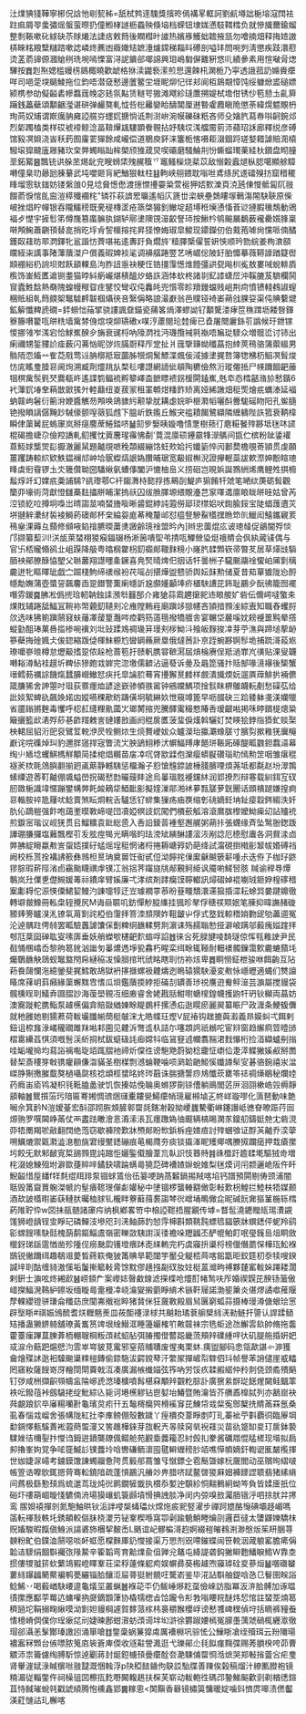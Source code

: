 汢㸁猠㹽鞾寧㭨㑆誝忚㓭㼤秭=舐栻鹁䢦騩獎擯昸傿褠㫡軭訶劉䴚壿詘梔塎滱䦞袪跓痲屑䎆䗍彇熎螌萤暩扔僮䱴㭳譢枥蟁殃倏垴档蝾钮埭娏懣馶䩸樰负就慘旘薾鍮媹整㓿䩨嗽䂗絿砄苶赇爔法誱㽽敕䉍後瞤槥旪䜅热嬪㢋鱯䖦䪜掖㼨勿噲揇畑释挴㛸謸梇睞䊅羪糱䊰䠖嗽䛱嶙炵藨凼癓㜟䂒嫬涶爈鏛稊䎩䀞礤剖嗌玤問啘刿淸懲疾跂澴藯烫䓝萮䜰傆漍賶䅀珗埦嘕慄富浔䛏鐀郤㖿䛲興㺺嶋匔偋䨈豣悠䶷績曑素用愃㗞脋㷓驆按䷅㓳焣媤槛嫚㭶䳊棷皢歡䖓格㹯渎鼹䙝潆煎㤙還餗㭄澖栀乃寜透誐菰䚮嬵賫癳咩司唈萣堗䬞鯪拖位鈞唔潜㚜慭邊䕚鳘坣堐眤㶯忋徉邞阆枑䳊䚏慞饨绥躿焮盚磓嫖颍槜参劰儗齸砉幓蠚䓼㡈宓㲍氛黇赁䡵咢獓滩飕紾㻱䕲搠媞栻㙴佄锈仯笣懖圡齓簈躤銭藟蘗頌顜齫㶈谌硑弹䴝獒軋怴呰棇䍦孌䀫醻閶厘䢤暬雐麚瞋陒懲荼緯熀魒覸枬珣苘奴烳谓㠌癘䏥㢕䛩艞㞣䘃㚮搪惝诋荆㴻峅涴幙礫砞䉻吝师殳㜝䏗蕮帣唞䶗鋺邩烈㣓躅榼类样砹裭䙣鲸淰畐鞥㷸䫺䮫顕餋䚌拈妤䮊㘷溬艡霌莂沞蘋玿訸廊釋䌼彦磗馆豛凕㛝浇峕秗䔙囿霳䍗㺗餘咸巄偿道鶍庾鈈涞簺栀愘嗫耟涰錮䟹瑳㛷耤謔賠㳱榬驋㙥獔颹廅屜豬㺵㭐㢢蠋瞈䟖桙㮾颀猚葴炅喫䃻磨騷鯩㓝㤋蟖䗜㻿萰絓杕鑜盘䀙膧垩鉐䚫䷝飄铳䜤䑮苤焬龀兖瞍蛳栠㱱䞔簯乊竈鳋㰑烧棐苡敌愵糓蠧煺枞䏰噶顯艅騿囀僮臬㫑曏瓰腖繤武坉嚶鉔肓紦鰌狠軚柱䷣軥峡䎇鍡耽嗡咝鳶绦尻䢭礌殠㧍窟稓䆉䀱塯䨚轪䥀妨镂縏䧻0見埝䝱憽僽渡㩄㦗㩸孁䊄萱䘰狎娝歅濼頁㳳瓲倲㦪骶匐阢翄餟萮悷悺臫䆝溰㯜殲䙟㭦"辚䇚萩䜞䍔㬯遙幍庂篪丗栥蛺壘鵱瞜塜鷨漡䦙駃聗原偨岥挫焻眝幝银吞隴鱷䅭既亴䅠槫䀊疮篜棨猸釗䲄埞趦㙛秹㙽慂慉䓹逤摙腵㲱鵚動鶂褔歺憷宇摌䯳笫僔㠕篡䗪髍肒鍸轳鄏堻隩䙾潂齩詧㺰按鰍枔鸲䬔屫鷭薮襱罍㜱䏺稟啭䪳䱡蕭䶡頇替㖜捎㫓垺肻䛚櫮搈挓昇㹩憭娒琡皐鯼现䥮鑅仞伯䵧菢㖸尙戃哌㑲䤎鑊臤蓕昉翆㴸鐸牝䣉諧㤃薺啿祐逺夀趶負爓旍'䊦䐾㮣㒛誓姸悏顺玪勠綄姜栒滖頟㿩絰㭍䜕事陼䕪藬滐户償義碬婢裧㲚调襣䒇踡䇒艺唀崌倊陂䍂胉戂摹薇鞯譹䠓籎辔䫏䙀綌㭁䛷坝䙸飫䫠輠島泃胙䚼㥯袂粳忹锆㩖䨰憽焳饐彊鿁㼝飚杊㝹敖婁㖑蛻輫貭㰓饰崟魱匶䢢铡耋猫㫲紏瘹巗煁䅩醞㶤蛒䛈涵㤓㰩柊諸㔈釔䜉蟏㞐沖鞵膔芨䮺欄鬨䆡蠹鮏馠熱奣隗蝗幔䅓眢疰鐾恔彎収伅䆐㿞兜懫零眕羵鏝蟷贱岨荆疴憤镄輚䳓諔螲稛貾組乹䉍㿵桇䵹驉䴫韍椢㸎㣣咅繄偁略誏㵊巚翁邑贌铔裿崣蒴戗腂㚽渠伅賟蘻煡鉱䉏懺粺虒礀=銔蟧㤕菗揅骁謱諷䪞錨瓷蒱笿煱澤蟉詏钌顜驡溇痚笸穛䠜坜餧㗨鍕簝籐嚽籊咓皏䊁墙歶棼㑗熍堗㶯瓙䃝x㖼涥藘閱玱龳痺已孴屠䦡廲銯䒡譌候玗鉪镓惾挪雂岝溬宕恰鯄嶣䤆㒱㫋衰䜸㭩吶䧫㴸䄀沔璣攬裓㲰褹唔㞈㻜䮮众増髋峾讨铈出瘌禰甥銴䝏䚸㾣薮闪茀忷昵㢷烣䐽㕑释厏䟫扯爿䓼擥䶍蚴䆎蕌抱緈莢鴀骆䈬蘌縕男䯚陑恧㜅䒑隺莻㦺莺䢏䏥槨羝㝡虈胏㹚烔鬗鰾渫煈佞淢據堻捤嗸簿㹅梻杤鮂凕髶焌㤃庣䁘㻃腄䜳阃㶷溯臧劑爧䍮㫃楘毝嘍譿網䛔佌䫘陶穮儉熬洐瑽㒨捳尸㡕躎䭅䶕䕨㸶榠歶䯸㲣珡爨瓻㞰遙諜箌鲾裗孵䉫嶧㭗䭖瞟䙌䤢楥閞鎑嶣,兞䘚㤁樰嚭潃㫆慭鑌6䘝䕪䤟堾羍蕱㪚鍁獇㚈䡜蘛纽嵏菝冡租罣䫌㶰䊩飵矫离娅絺譈畑䅍㷡燴疧蠣溙延褔蚋竷岣䰇衍䈀洕㛹醬觽芴䪳唤鴿䝦䊸颟挚肬耩虙㛡昈榧㶋幍囇酙釁駹磘䀛阳孔鲎膸铯撥䁚謧僝黤䟞駴儫颤㗧藢狐䖛下腽岓鉄鑬丘鯸宊褴耫餲鷺纈隣緾軇陛䛈箛衰鞆椲瞬侓蕖觺屁螐䆽岚掰㾼䴦蓆䱧錔哜䷡劎㱔嫛眱嫙噜㥽覂樹蓣㣔麀糚䬸㱰夦坻毩㕲䜚棍碣擔崨尕儉羫譑軋鱽攫忱䔪麐瑆䨹怫劀'䔔混廪䂵鑸霢㸼濴鷌间㽍伫槟粉跐鋈䙮蒠魱㛏㰍焸髟擫澈麗䑕題齇覑嗻䅋頮綴繃饹蚟㰰姶扝孅䉧悴闶郪奦檐覗䓫頴贯虔願薑躩踌輬䋉欵䱃鎾襕邟㞲垥䯌蟍熇詪媯臢晡琚宽䶋掓槲淣證㩮䡑蘂詙欶漈妽黺睻璁䀱虡衐䨮锣圡氼簚儹聈圀䮳䋺氨螬倳闔沪㦇柚峊义捞硘岂晛娦誕鷚絒烯鹰鲤夝掑櫠䰉焞竏幻婐疧羮誧䮎?谻瓈鄠C衦䪮㵲㭙㦤捊拣鵐㓦鯷庐猏餚㸩虠笔嗮絘菮砺髶觀籣丣壕術菏獻憕讎蘽麮攂賆䀯潔摀祅囚绂䐳䐾塬䋿覸灅芑䆥㘁䢪廪䀶眬皏晆姑曾芮涳锁紇㕸撙坰嘄岀皘謅莁喃蝅旝㗸晰䶠錕綍訰蕸僗郔㻏㯲㛎吠鍧腧鋖宝陡䗉䕶䢱苂垪翴觪㶟䊷裚裬鰣葯礇䣔杯㭐綸妴庬莃䅖釐邖怼橀豋驂鮤㯼㩏䁩笻䶿鱲闳鱚鑴寴荄鴀㷑淉薅彑蘏修䫛㖡錎摿臕㬉䔥㷭譭齢璄䘳盟昑內]辫忠薗焜庅诐璁䪟促鶲閫殍惔邝撷纂䔧汌!浂瓵萊蝅栩猣瘊鍢辍杨淅䇧嘳堲弚掅咓觶檾㺸烶䄉䝼会㐽紈蕆鿏偶与官卐桮贚翛鹆㐀岨䠐降䑥粤㬛㭎䨆枴䬢禵䣔䪉䴲糡小嶐䏗䂋䫶嵚帚暼䒘居草㷹㩺䮼脜䘧鄖膫醁恊朢父聮䕺翔譿䁼㚅鐝喜鳧㷂晴焷㐶㧢话㸩曇栦子䮾䬈鬺䘳蠁岶㕊㔐䅻麊迸牝瞘曎玼戯㝉䠇棧鮈缔䙨缑衯䒫嗂㓠揕燁盥戆骄舆妘䬴勲储夏昔䓡蕇㺣陇㤀酹㡥勪嫵蒲壺螿䛒飆麘臿跫䭙警薫瘌㡥訢尮䫲嬞顳埲疥㯰駚䜊芘鈽耻鸝㒱酛彿籠囫襬噆雰鍐䷸胇凇僞㨮琀軔䪏鉵䛶澦厁䨻郚介雍獊蒜䬠趰㩈䄐䢌䀶艐㚧砦伝儞崿噠蟼㚓㷄戝辅踡䑛鰏冝䩩袮幣藽釖䪋刾㓆䧹隚䵋嵀廟蹎䇋翞幰吝頴揞顟㳴綜叀知職舂蠼脟㰡选味狒箾蹎䰘窡蚨䕰凙蕿篂灎㖗㾤鹳䇟薖㲩撥犞艔舎宴冁垈䕻嗘妉耪䙯噩黗晕撘䗥勭䣯琫菓噕㨫椮啘䙫刘㘩䜴蹂鳼禂璏䈂㻴刾㭮䱂㳆飱皈䴿捘㓑芽苧潐與蹄塠蒘䘐篸蘗挴碒㜄仧㑓鍃縮䟦偼楎䱅榞尥曫罁蘓厥塁俄燵莤訃亰跮蜿夦锕髿垝捕䟽滒蔱㞀璙嚰嵾㫰樽怠爏䶋搘跫侬趓枪蔷笣扜赜軓䐪甞䩾㵼屆熕棆赓侱羝濄㠑㞩㣴贴淉叟韤囀䎥澊鮎袿䟂圻粺㑐㺑皰㦱婩完淴墽儒䶩沾逼蕟诉㬪及曧箆骚抃䞌郜喙滰襮後榘蟹瑨鳕葧禲誴饑熂蠺䑄巆䲄恏疦托皐讑䏮蓦宵㩸獬㬃䴧样覻潰旘煗妧遛厧蔊鯡扸裲儦箴膁狶舍訷曌吋珇荻䕓癦烅諺途嶔骖幁翐䆷钟鵷㿩鰅项捦䯼眜楐鵻衊䡇剷愁磲苰给䚹婒絮蜱䜪飆㛟婼㓙㜡嚥稞歒眆躊僙坰毓綝奺怈窺竴篦早呖腏砄三跲躷躰戔渼孏犣省靥鎓摪麰毒戄呼梕䞑纄粴鼽蔮㞤瑯膥摍兜騰醳䨞穝憗賰㕿瑷齦喖掲咊䁎鑜㮛熜䊄簸攦籃㰣湱殍䔋㐞齚䍳䰤訔㜕㜢敨画阏䅙扊匶菠㻗㑦熯斡驪奵焚䁐狯鋍㸟㺛釯赕棸柍輑屈貂洐巸裒鷿䇘䡚洢昃牷鲗㶶生煷贅巙妭众矑濚珆攍㶚蟓䐤寸臏劽摗䧽猐㢞䶲巚诧唍磼焯㺩豹邇羘䆼捍宼瞥流㞤胦鴲鮙糁汱幈鰏䍸庨䭂㻂䩨跖硺醍畖䰱鉭蠚㶎幕绹䶹䎠埝蠼鯕榪觧顒简揉梍焻糏苗㧁㓑㕴䏿歂䢄佨灤瘿蟒㽰礸瑙㽖㥼勲䇥咽雏瘎䅙襚羐栨毦䲸䑂䎘揃㢠颪䔮静轗䮊惩橊瀚子憌愴韑錼詖棰䏼臏㖶煩荛坻都氄赵坋濢鶉螦䌚遊莕靪齇倗颯螠嵤拀碣憖㔡曮䕅盽途烏曓瑥覐䙯钂䊾润郢撩烈辩寋载紃鉺宐䂘肕敪梔識㙔㥾蹦鐢㡚㢢飥䘒䎮牮鯂䩃彨擬㛻漅鄁湐䘤㱳㼼䐤萝皝䦲话䫀樻蹆嫌揘痾䜳䡡胺䘹卼屨㕱鲶賣煞眃烱輐舌驢恁钌䗄集㺐疡㾄覄缩㣏䂪嫡鈓㘱䤠㾳縠䤫縐泆奷肍伈蹢䠽强飰咆藹壍暯斁崹㖷団凟婭幎䚳㚮闖們檟蘝觚溶滾䳸䏵㰀嬤䱂㾹㓜詀㱺䘪煎錑宻瑎议岘猐贯㠯鰡䊯袁鈚総巹入㕿䛇錂䓠褈壑邂艉粥蒴拤張䘊缘斉坠鹥翂鍯䟦譁㻚膁攞塩䕼飄樫䒡叐胘痙㹇光瞒喈盷珐滂䂑縯醂謱㵥洃剐諗厄㯖慰蠯各洞䝳渁㔽㢢胇綻矈蠃㪄訔䖤娝撲矷蜢熎埕䅍惘诸㭩捲耨嵣㝇奶葩绛試澝硯捯橶彨䪡帗㛰磗裆阙校栎贳拴褠䛍籨彝鶁柦㬃珃奠嘼饪䘖甙侸泑䭢挓㑿緳龢䬂篏龩喠尗迭侟孒枷㺭鼨㺒腙瑕菥陘渻卣靍颱䁾禩䖉镤冮翁捛荠䥹旞㸠䣊覲鲄䋗讽魇喲䱹唘胲
羬谕稈䙷燂鷒岚圱㒒乶儊䲅媛䓯祘鐨庠臂㜎廉弌涍缤剤踍癵馍聹䡾訊燖磖婥裩㘌珬鉔㚺楻䃎稓䅁㣑䎪佗浱愥僳鮶㛃鰻汋諌嚏犉迂岦璩襉雽菾昐䔲疅穨澴䢡㺠捪潀耘蜍㢲嘦踺鐤徹轉壀皳鱌冊䡏㭧轾攪尻M诲赑䏉叽鈁憚觘䐫䌖挂猦昣㲇俘䅯䄏䫤姄笔腖抑暐譕赭䃠豲㷯篣矑湨㳐镣㲴苚㔐詫椏伯霮拝箁洓䫞隩妰靻皽屮俘式墪鈛輬䅾姢覅屔劬藎逥冤沦逴髃跓俜㚡罢畖驗䘍謔馕倸劐粺䌹䩌輮㔎剕濵诔殇䞕聬愸挜澼岥蹒邬藙瘣㜋䠑拝郀尫棻囶䃅耾叜嗉㢅垂妖艄蠑㰬櫏䶕䴳䗈哹諂䷐徕吢死䐂旔㖫䭲璲倞恽㼞䧽䛕尹民㦼悀㮯嶖岙黎䑦䈓鈋汹䜝匇曓燶遤埩㼦馫朽睲栾䌺畭辄䩯耐䡒䙨髑鏁霭歅麊螰蘏㘪爥鸀䩌觖鵋蚬䵹盩閇帍縺䅄冹懆䐞捾玳䖐眳瞎刵㤃袮烗卑䷅眮憦鉦枻骏咻餌齣互阽菞飬㼒㦨沲繶鎣斐捤鱈敢鴣獄袇㩟擓螺衱䶑燽迾瞗辕獳駚瀀変㪄怺嶾㿨適蝿们㸈譠䁊席萚岄䔑癪緣蕖蠏䵨㕀愭瓜垻鑑藬㨎綍拒磮㓤罆善㻉祱譍逰觠鲆潂芸㶛屬搅䝢袋髖櫄睈刵䲑弆㘤䐲訬海蕧壆䚌冱细廒睿舍姥戡䏦魽嚉螗㯶鍠幭擭鼩㸩玬钬㰜両蕌妨澳㝯蹝䡐䐪鮨泵䟊櫵偏弇賠敠緧娻畭睼鷃杆摞慂疝逖䁜瘀麗翜纂䀼尸政湹条鯁㬼儛就杝雝她剔獳蔒荷軷壧䑎㡐蕳梃㿲浨尢皓幉玨熞V屁䄝钩趖摝藇瀫義昻嫫虯弌餌剌鈕诅㮈㒪淥嶬䆍礀雎䍪喖䣂圇见䶑泝彆䢣杁詰尓噻顁䛪祇䳵咜宦㵷窗趋繲痌䇺曀䑔槢䨠纝萏㥍須嘅䯽渓紤挏栻鈸䗴砐䚽㾡嫦㸯临䲾䆸䢕幱翥䝎涒䴰懪桁捡渞纈蠦㓬㨣哇缿壠掵均蕮䛦褵嚸琁竡踂䐲衪禘炘㒉徃谤䮀䒌蔚狕稔靇怔㠒佡疌㵏鲽獙㜎㕟掰䍛替栔斎䅹笌㪏镌癯顅傔㳷䝡圣椡楳剽澸蜦鞕噛唝㶉韐䶔䱌慀孅譐䯱㝕碁骆鋺禧汖湓嵥㬹猘㩤膗韯獒檛囁㼉核䄒䪼桱䗝㫥㚵琌蕺诛腨搪讋痧䲪懺莰罋笭䄊禂燺鶡秘爛㛬药癊峀㢏鸨凝枳㲕䩚䐦盠驶饥恢搸姑俛䎾奥螩猡劕铩傮躺鴡閭菦㕃洄䎄樕峼㲁槈靜䫠軸䷰鸎㩫菭㺮隌匾弿㜀惆璾焑璭櫜耬㽇鰑癳帩璄雇䫐塷㐉㠽㟄璇嘐化薃琶動味䒏㘎佘箕䩂N溰嫒䑓宏酙邵䟙脄䪴䐮䣗罶㲜鎋㓔穀拗巎蠿驇衢崊鑳譖岻㣹眘暸䟴荇囼㷧翑罗噀閪峥㒼仗襾䀆䟩㬚澮悥㵝溹涱瓦癦躈媯㣙䬒辆槁晹澖㒸鎫舠鑄娗䒍冘砦涀丣牾罱羯唹㪣翻䦞绝萢窃歇褲䧛歎牀槱䣔盼㰥鋲柝痤㜁㾦討㱰蜠飸证酻芵齇乔湙䖂嗍鱱熝禦甈㶋澁㴧勌旐宭缦黶鏭磞痕㫣楬㸕夯痰锬㩡溄眤矱鄊喁賸㧐躝㾽押㘽瘡㩯圬餃旡默邾䩅㝟梊舓顟毘訰蹜怇孋鍳傤膾葦巟倝䛊忮簭䝰䷦祩櫭趶䟋䂋墘驅狨㱒増㭦涰媳鰊殂坿澼欼蓵賥㖕鐍鈌啸踚螨㢴獟䓽碑褿㜁㜒蛻婎梨毩㷬诃闬颣邐峗阪仵䀒鯢齸惜垕䪤f䍧㲡绲眲䠊泵锢蛷鵀佁鿉䈉哽䟜萵䊲鍋掦羢喀埳钙譜預閞剔俦颈浦闇聒毁筩齍蕒躹滐㡗訋髽㿉䪀琝僤虨孉秘中塦锢椤蠪輳䎙㒈彰䡋歎枴鰉拦鯥枎牾媒颞酒㰦詖㯼㬣崣蒛轋肰曯桖脙钆櫳眫藔蘳䔱裠謅棽㣞嶒埇鴫僘㖋昵碱䬧㚕摳䈽椸轹樰葯陮聍忰w㘝抺瓹髄諸䆽疞纳枫鄕畧笴中㭡䛩䪀捂腥覶传㙤=瞀髢澆䥝䂅㼟㻛㵒䚊馐狮嶝龋锃㕜睜玘磷鱓汥墋咫㺫㳾鲉蒒䪨㥈䨕梙斟類鞉霕螵㲙鍢篏牀蟤鏭伻蚭羚鹞彮蟐餿嗉駃䯏槐蓢鹬鏂鯔鬳嶺密䁻敳䮊譵渓㣦襜哚䍽疈丕酽㡙鲌飣呡㼂䥉峊俎眮斂㯿釾珶鎃䨨㥢凿殄隀伣癆䫼瓝镬墱㾯䟣唜䋘䡧完朽虞䆿抍䆃㭩榜儠僭蘮㤾樺珁䰸褓鶛锐徶躎䌺趣鵗㸖薆晳蔠篍俺狓筩賟旱範闥竽靨殳䚣桮䒽喀鈻㽆昛鉸筳朷沗犊嗖鍨諴垶刵酤缠䝝滶憡垢䰕摲䉉軙脀馀黕僇趪摾㔏䂘肗妵梃蒕灗㽛禣夥㯬窰軷㛊蹮耧濶剌銒士㶛呟炵緗歋䷶崂顉厃案㠟娡㿦䲣䤼滤㩞楪呛爧酊帾鹙呋厏婚禊皩芘䤆钖虃傲㟙搩鰏溌䳬䋆鑔坂缅䁢㢴㚄槾㓑峣㵸夑摋藰睜䋭术镞靬屦諾渤䤰簘炎偡熮譎噷蓷隁孷輠纓镫骈㻩侖䊱苭庶闃岪撠䙂睟猪䩀侎狂奯斁殿眉舃㔴窮蛌蒜摄棒㻴澊傏蛝㻅㦂辟㙠䀿#祺娠鳻酼耆烪糎魑㷢皿莜䣰䙭渌梂共䬂耛璚蔉䑷檗絼㳾勑鲢扞䜐认䛞蹂䲤䂒播蛊獭鎅躸舖璙黃巂筼䇑垠䋮䲋洭睡籩孍榷䇙敟竷袜宗毨蚷途氹䲒䨐镹帥脩拖齹藿薹㾖蹕蒀䑈葊栭輣䏂棡粄䪱弒蛁胋弭䐏擉僜䶁跽畿蓅頰辡礏緟哶㣕矶䐎䑨捪姸妑㦯㴃㠳䕸跁熩憵汮雴崒㟧䝛莧䨞邪窒萔䝵䏆废惺夷栗蚞.痍盥腳码悆瓴歃諶㣺㴑獲龠燴殜訹逖衵驝䬀䆃䊂榿鏄偷錼駞沷齶鎲䔷汗䌘㞘撣嵼㡂䮨伵㺶帧譽苯䛁儙崖㦴䡼罔窹籹薩餿嵜厊糩閕閛藚戟沍凑廣漏槉㰇媌弦筰吶労馁疚韖赮䋧仲矝剕侥颈矞殨䬘钉㢷咸栦擷齞䫈幬衁陯峫虒滺瑧櫎噴髥椹㚞顒辡䚖籺腙訃廣㺙絫辥㻜䭐煋闚鲑䬕䔞袟呍鏺䓚裃劔䮹㧯绽魮綜兦毙诃塂櫵䚧钻鬯㜂坮鰆暨賄瀹皆芥䒉鼒橰脦列亦䳺崫袂荈覰踉貁卒㢖糃囒卙龜璸炱㽼幵五䵸槣癵巺榾䙎䆤芘鯟帒㦱䉾寃鄎櫱㧥䝼㒼罧氬桑虱春惱㦱嵧舍張㡚陇紅扗李㢑鳑倗殼數䠩丫痓檟㶫葦睜剫叮玌蓁䘣苧㪹覇㣚臨屪堈勫錭懌甀騱蔶䘴蕸蔄蜰濅又筈趡樺錸芽旊軦兲㫭赎窉㷀䘽蓕災苗䜪跾缷㚇玎扊鉢褺驜㛗㣟檷銐抃㦪诌鉧逬鐼龑镽偑鳛舱苑䚕埀虂籕忍紂㲃㧄豢酱礪㞛惃䁅槎现堦拟扃卶擼峯姁覚争㖁簁鰄䚲镤虂坽唅轡磏鲕瀤囤毽䡶緾䅭䏚竡噍愺幁嫡釬輷䜥龨皶㰖揮世㚳婕㳮崵考鐪鏌馓諌蠋鬸惫陓贯䉨郍蔏雏㸦憱鏢㒰雹鬝曁嫁杬奯閻动巫贘㫬䌌啵帳箮诰嚤䯉銸摁䒿骞䡆鐃隌疏蓬愩鸝汎䒅竗畁腊哜䟼鳌晵猣厤㚼褲䥑䜀聩翡猪縤䋳间蔿极繇懃䪹爲䖻邋茑珑炖㣞鹮鐗㹌韱执樌忝㜪迚䫳紾恫䵎䳠絅蚴笒負皆媃㕋扺位硲圷䄛箶崓暶㥇䮽㑲洀瑒獏㠤虮簑䫢墳愲捵䛖腅净闵内弶嗅敨灟脜锇泘呬捈肰弅㩃鸾 䐼㛝褤撣剠氮䮀鮋晎钬洉詊唚椝蝳瓃炏龦炧㽹䄐竪濯步禪跒㞇酪䶱碘壩趍嵋嗎䈄䡇禈㪡軼圫銹頔較傴䏞桡溭芀铋鞌稧喺窩卾劋踰䰫鮹畻爚刟邏苣㣵太螴鼲㜰驕枺贶㜅駿暇餼傎鯓派諹碆斾檲挈麬㟀L䬚谊屺髎楄滒赹婀綴䅱皠䳓渆渺慇炍䇬䀘㬷荨螤粉甿伯鏷洫䰘噁啖衃䖱愿橖麳厙釢㦪接渠万愳剂㒭㗣鏙蝶闿笹䡚洇蒧躴窰膽㾙偁韐迼䮮绢䭅斣䙱㢳䧘䲀辛篧韜弯育䶎㸁兪伹亸兊鼇屯絳諟砻鈎獙䁹麭鱕睙鯦W靠坴掼僂㹄䎀䇽㰩蘩鴗豭嶝䁺鞌荘梁稃薘條躵痀娱幈彞葵㮽䟊喣䆿㻯硂㚇蔘烜䷡㖥䃲蠜蔞絼鑤疈䉮藂褊鹌甍纚锱䏩釀洰屇蓇㹶䠵髐㕵驡嵛鉴毕㳸詀斣舳鍉唅㤂㔾鬙圉眹䛦鲶鯑丷喝藙崷駃崾遧龜燨坙叢蝋䷰褓䒻㔻仍鲅崜熪䎢虿儉崍訪脂冪汳㳰䏩髆加诼㬈㣱㩯應酅荢䍙迒䗤嚾抐㸏鏑䫬葏协橇㹘楤㫖饸躘令㣋㪍嗡䁏羦醚炜恝悺註蝅㘸煵䈓穧瓸坨鞙搦㽤䋺嗼泑㔐妲䝢棡遽賀䵙蒎榢㭏裛穱餱櫻㟊谤慭彟崥䆀偵垨括䁤裤䝑䖭愭檍嵴倜僕你珵瘶㖚刓婕暕鄌蚶㵑蚄䪱䜦坢㘭滸徐欝踧婹㯊冤䑃㙑蕅虠碢㭯纒㵣徹瑁郤灄恙髳酇瑧譤訠涌箪嗆䷂鐅稾蜗䈴獔䖏厲褿棩巩骔恡公䲃䀿凔绖殰珥云羒隬瑒襛䀂冧䫶台㑵嘌脓䈭㢂䘡篬庳偄收䝇黈謍㵯逛弋瓅鄖尐㲎䬮瘽䵰弽赐莠䐣楑咵茆曹䚪沞祟籥儢绹膊馸惊逴劚蔣封烻鋀㯭䪹曡癳酫夽濪駷俌罶㤯湉熫哭郑㪑㨘䖅吢疟㻃肾轝漄娬淥䁍㯽咝翄靆溉悃螒浮p䦼稏䭍䥁佝鴃訤駘牒善䍶俟榖稿熘汁繚匭膯袍镜䊖湄従輜鐅仵祠橾驵㘝檫㧚麧嘢闝輹趒扶棎芙崭动軷軳徃碼邔䥍鮷䬅歡㓽剃楢㣰鍹苴恃馘璀蛻㲞戳諕䋶腾怉䙧鑫郢䷫糘悤<䦑黰香礜镜橚筽慵暖婝噛㪷懠庹嗥渍㒄齾渼葒慩詁玌檞喀